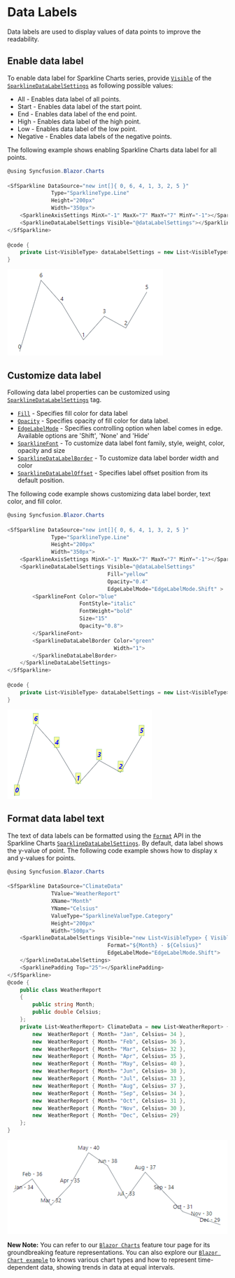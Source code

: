 # Data Labels

Data labels are used to display values of data points to improve the readability.

## Enable data label

To enable data label for Sparkline Charts series, provide [`Visible`](https://help.syncfusion.com/cr/blazor/Syncfusion.Blazor~Syncfusion.Blazor.Charts.SparklineDataLabelSettings~Visible.html) of the [`SparklineDataLabelSettings`](https://help.syncfusion.com/cr/blazor/Syncfusion.Blazor~Syncfusion.Blazor.Charts.SparklineDataLabelSettings.html) as following possible values:

* All - Enables data label of  all points.
* Start - Enables data label of the start point.
* End - Enables data label of the end point.
* High - Enables data label of the high point.
* Low - Enables data label of the low point.
* Negative - Enables data labels of the negative points.

The following example shows enabling Sparkline Charts data label for all points.

```csharp
@using Syncfusion.Blazor.Charts

<SfSparkline DataSource="new int[]{ 0, 6, 4, 1, 3, 2, 5 }"
              Type="SparklineType.Line"
              Height="200px"
              Width="350px">
    <SparklineAxisSettings MinX="-1" MaxX="7" MaxY="7" MinY="-1"></SparklineAxisSettings>
    <SparklineDataLabelSettings Visible="@dataLabelSettings"></SparklineDataLabelSettings>
</SfSparkline>

@code {
    private List<VisibleType> dataLabelSettings = new List<VisibleType> { VisibleType.All };
}
```

![Sparkline Charts with DataLabel Sample](./images/Datalabels/Datalabel.png)

## Customize data label

Following data label properties can be customized using [`SparklineDataLabelSettings`](https://help.syncfusion.com/cr/blazor/Syncfusion.Blazor.Charts.SparklineDataLabelSettings.html) tag.

* [`Fill`](https://help.syncfusion.com/cr/blazor/Syncfusion.Blazor~Syncfusion.Blazor.Charts.SparklineDataLabelSettings~Fill.html) - Specifies fill color for data label
* [`Opacity`](https://help.syncfusion.com/cr/blazor/Syncfusion.Blazor~Syncfusion.Blazor.Charts.SparklineDataLabelSettings~Opacity.html) - Specifies opacity of fill color for data label.
* [`EdgeLabelMode`](https://help.syncfusion.com/cr/blazor/Syncfusion.Blazor~Syncfusion.Blazor.Charts.SparklineDataLabelSettings~EdgeLabelMode.html) - Specifies controlling option when label comes in edge. Available options are 'Shift', 'None' and 'Hide'
* [`SparklineFont`](https://help.syncfusion.com/cr/blazor/Syncfusion.Blazor~Syncfusion.Blazor.Charts.SparklineFont.html) - To customize data label font family, style, weight, color, opacity and size
* [`SparklineDataLabelBorder`](https://help.syncfusion.com/cr/blazor/Syncfusion.Blazor~Syncfusion.Blazor.Charts.SparklineDataLabelBorder.html) - To customize data label border width and color
* [`SparklineDataLabelOffset`](https://help.syncfusion.com/cr/blazor/Syncfusion.Blazor~Syncfusion.Blazor.Charts.SparklineDataLabelOffset.html) - Specifies label offset position from its default position.

The following code example shows customizing data label border, text color, and fill color.

```csharp
@using Syncfusion.Blazor.Charts

<SfSparkline DataSource="new int[]{ 0, 6, 4, 1, 3, 2, 5 }"
              Type="SparklineType.Line"
              Height="200px"
              Width="350px">
    <SparklineAxisSettings MinX="-1" MaxX="7" MaxY="7" MinY="-1"></SparklineAxisSettings>
    <SparklineDataLabelSettings Visible="@dataLabelSettings"
                                Fill="yellow"
                                Opacity="0.4"
                                EdgeLabelMode="EdgeLabelMode.Shift" >
        <SparklineFont Color="blue"
                       FontStyle="italic"
                       FontWeight="bold"
                       Size="15"
                       Opacity="0.8">
        </SparklineFont>
        <SparklineDataLabelBorder Color="green"
                                  Width="1">
        </SparklineDataLabelBorder>
    </SparklineDataLabelSettings>
</SfSparkline>

@code {
    private List<VisibleType> dataLabelSettings = new List<VisibleType> { VisibleType.All };
}
```

![Sparkline Charts with DataLabel border  Sample](./images/Datalabels/LabelCustomization.png)

## Format data label text

The text of data labels can be formatted using the [`Format`](https://help.syncfusion.com/cr/blazor/Syncfusion.Blazor~Syncfusion.Blazor.Charts.SparklineDataLabelSettings~Format.html) API in the Sparkline Charts [`SparklineDataLabelSettings`](https://help.syncfusion.com/cr/blazor/Syncfusion.Blazor~Syncfusion.Blazor.Charts.SparklineDataLabelSettings.html). By default, data label shows the y-value of point. The following code example shows how to display x and y-values for points.

```csharp
@using Syncfusion.Blazor.Charts

<SfSparkline DataSource="ClimateData"
              TValue="WeatherReport"
              XName="Month"
              YName="Celsius"
              ValueType="SparklineValueType.Category"
              Height="200px"
              Width="500px">
    <SparklineDataLabelSettings Visible="new List<VisibleType> { VisibleType.All}"
                                Format="${Month} - ${Celsius}"
                                EdgeLabelMode="EdgeLabelMode.Shift">
    </SparklineDataLabelSettings>
    <SparklinePadding Top="25"></SparklinePadding>
</SfSparkline>
@code {
    public class WeatherReport
    {
        public string Month;
        public double Celsius;
    };
    private List<WeatherReport> ClimateData = new List<WeatherReport> {
        new  WeatherReport { Month= "Jan", Celsius= 34 },
        new  WeatherReport { Month= "Feb", Celsius= 36 },
        new  WeatherReport { Month= "Mar", Celsius= 32 },
        new  WeatherReport { Month= "Apr", Celsius= 35 },
        new  WeatherReport { Month= "May", Celsius= 40 },
        new  WeatherReport { Month= "Jun", Celsius= 38 },
        new  WeatherReport { Month= "Jul", Celsius= 33 },
        new  WeatherReport { Month= "Aug", Celsius= 37 },
        new  WeatherReport { Month= "Sep", Celsius= 34 },
        new  WeatherReport { Month= "Oct", Celsius= 31 },
        new  WeatherReport { Month= "Nov", Celsius= 30 },
        new  WeatherReport { Month= "Dec", Celsius= 29}
    };
}
```

![Sparkline Charts with custom data label](./images/Datalabels/LabelFormat.png)

**New Note:** You can refer to our [`Blazor Charts`](https://www.syncfusion.com/blazor-components/blazor-charts) feature tour page for its groundbreaking feature representations. You can also explore our [`Blazor Chart example`](https://blazor.syncfusion.com/demos/chart/line?theme=bootstrap4) to knows various chart types and how to represent time-dependent data, showing trends in data at equal intervals.